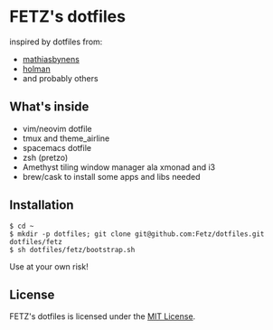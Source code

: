 # FETZ's dotfiles
inspired by dotfiles from:
- [mathiasbynens](https://github.com/mathiasbynens/dotfiles)
- [holman](https://github.com/holman/dotfiles)
- and probably others

## What's inside
- vim/neovim dotfile
- tmux and theme_airline
- spacemacs dotfile
- zsh (pretzo)
- Amethyst tiling window manager ala xmonad and i3
- brew/cask to install some apps and libs needed

## Installation

```shell
$ cd ~
$ mkdir -p dotfiles; git clone git@github.com:Fetz/dotfiles.git dotfiles/fetz
$ sh dotfiles/fetz/bootstrap.sh
```

Use at your own risk!

## License

FETZ's dotfiles is licensed under the [MIT License](LICENSE).
